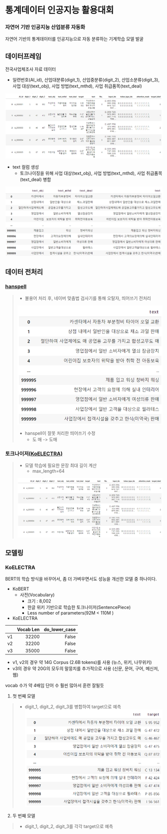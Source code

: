 # 통계데이터 인공지능 활용대회
### 자연어 기반 인공지능 산업분류 자동화
자연어 기반의 통계데이터를 인공지능으로 자동 분류하는 기계학습 모델 발굴

## 데이터프레임
전국사업체조사 자료 데이터
- 일련번호(AI_id), 산업대분류(digit_1), 산업중분류(digit_2), 산업소분류(digit_3), 사업 대상(text_obj), 사업 방법(text_mthd), 사업 취급품목(text_deal)

![image](https://github.com/teamgaon/SANUP/blob/main/pic/KakaoTalk_20220413_134348181.png)

- text 컬럼 생성
  - 토크나이징을 위해 사업 대상(text_obj), 사업 방법(text_mthd), 사업 취급품목(text_deal) 병합
  
![image](https://github.com/teamgaon/SANUP/blob/main/pic/6.png)

## 데이터 전처리
### [hanspell](https://github.com/ssut/py-hanspell)
> - 불용어 처리 후, 네이버 맞춤법 검사기를 통해 오탈자, 띄어쓰기 전처리
>
> ![image](https://github.com/teamgaon/SANUP/blob/main/pic/%EB%B0%94%EA%BE%BC%20%EA%B2%83.png)
>
> - hanspell이 잘못 처리한 띄어쓰기 수정  
>   - 도 매 -> 도매
 
### 토크나이저[(KoELECTRA)](https://github.com/monologg/KoELECTRA)
> - 모델 학습에 필요한 문장 최대 길이 계산  
>   - max_length=64
> 
> ![image](https://github.com/teamgaon/SANUP/blob/main/pic/KakaoTalk_20220413_134348181.png)

## 모델링
### KoELECTRA
BERT의 학습 방식을 바꾸어서, 좀 더 가벼우면서도 성능을 개선한 모델 중 하나이다.

- KoBERT
  - 사전(Vocabulary)
    - 크기 : 8,002
    - 한글 위키 기반으로 학습한 토크나이저(SentencePiece)
    - Less number of parameters(92M < 110M )
- KoELECTRA  

|     | Vocab Len | do_lower_case |
| --- | --------: | ------------: |
| v1  |     32200 |         False |
| v2  |     32200 |         False |
| v3  |     35000 |         False |

  - v1, v2의 경우 약 14G Corpus (2.6B tokens)를 사용 (뉴스, 위키, 나무위키)
  - v3의 경우 약 20G의 모두의 말뭉치를 추가적으로 사용 (신문, 문어, 구어, 메신저, 웹)

vocab 수가 약 4배임
단어 수 훨씬 많아서 훈련 잘될듯

1. 첫 번째 모델
> - digit_1, digit_2, digit_3를 병합하여 target으로 예측
> ![image](https://github.com/teamgaon/SANUP/blob/main/pic/7.png)
> 

2. 두 번째 모델
> - digit_1, digit_2, digit_3를 각각 target으로 예측
